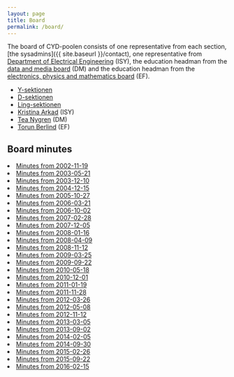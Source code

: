 ```yaml
---
layout: page
title: Board
permalink: /board/
---
```


The board of CYD-poolen consists of one representative from each section, [the sysadmins]({{ site.baseurl }}/contact), one representative from [Department of Electrical Engineering](http://www.isy.liu.se/) (ISY), the education headman from the [data and media board](http://www.lith.liu.se/presentation/namnder/dm?l=sv) (DM) and the education headman from the [electronics, physics and mathematics board](http://www.lith.liu.se/presentation/namnder/ef?l=sv) (EF).

* [Y-sektionen](http://www.y.lintek.liu.se)
* [D-sektionen](http://www.d.lintek.liu.se)
* [Ling-sektionen](http://www.ling.lintek.liu.se)
* [Kristina Arkad](mailto:kristina@isy.liu.se) (ISY)
* [Tea Nygren](mailto:tea.nygren@liu.se) (DM)
* [Torun Berlind](mailto:torun.berlind@liu.se) (EF)

## Board minutes

<li class="nodot"><a href="/minutes/20021119.html">Minutes from 2002-11-19</a></li>
<li class="nodot"><a href="/minutes/20030521.html">Minutes from 2003-05-21</a></li>
<li class="nodot"><a href="/minutes/20031210.html">Minutes from 2003-12-10</a></li>
<li class="nodot"><a href="/minutes/20041215.html">Minutes from 2004-12-15</a></li>
<li class="nodot"><a href="/minutes/2005-10-27.pdf">Minutes from 2005-10-27</a></li>
<li class="nodot"><a href="/minutes/2006-03-21.pdf">Minutes from 2006-03-21</a></li>
<li class="nodot"><a href="/minutes/2006-10-02.pdf">Minutes from 2006-10-02</a></li>
<li class="nodot"><a href="/minutes/2007-02-28.pdf">Minutes from 2007-02-28</a></li>
<li class="nodot"><a href="/minutes/2007-12-05.pdf">Minutes from 2007-12-05</a></li>
<li class="nodot"><a href="/minutes/2008-01-16.pdf">Minutes from 2008-01-16</a></li>
<li class="nodot"><a href="/minutes/2008-04-09.pdf">Minutes from 2008-04-09</a></li>
<li class="nodot"><a href="/minutes/2008-11-12.pdf">Minutes from 2008-11-12</a></li>
<li class="nodot"><a href="/minutes/2009-03-25.pdf">Minutes from 2009-03-25</a></li>
<li class="nodot"><a href="/minutes/2009-09-22.pdf">Minutes from 2009-09-22</a></li>
<li class="nodot"><a href="/minutes/2010-05-18.pdf">Minutes from 2010-05-18</a></li>
<li class="nodot"><a href="/minutes/2010-12-01.pdf">Minutes from 2010-12-01</a></li>
<li class="nodot"><a href="/minutes/2011-01-19.pdf">Minutes from 2011-01-19</a></li>
<li class="nodot"><a href="/minutes/2011-11-28.pdf">Minutes from 2011-11-28</a></li>
<li class="nodot"><a href="/minutes/2012-03-26.pdf">Minutes from 2012-03-26</a></li>
<li class="nodot"><a href="/minutes/2012-05-08.pdf">Minutes from 2012-05-08</a></li>
<li class="nodot"><a href="/minutes/2012-11-12.pdf">Minutes from 2012-11-12</a></li>
<li class="nodot"><a href="/minutes/2013-03-05.pdf">Minutes from 2013-03-05</a></li>
<li class="nodot"><a href="/minutes/2013-09-02.pdf">Minutes from 2013-09-02</a></li>
<li class="nodot"><a href="/minutes/2014-02-05.pdf">Minutes from 2014-02-05</a></li>
<li class="nodot"><a href="/minutes/2014-09-30.pdf">Minutes from 2014-09-30</a></li>
<li class="nodot"><a href="/minutes/2015-02-26.pdf">Minutes from 2015-02-26</a></li>
<li class="nodot"><a href="/minutes/2015-09-22.pdf">Minutes from 2015-09-22</a></li>
<li class="nodot"><a href="/minutes/2016-02-15.pdf">Minutes from 2016-02-15</a></li>

